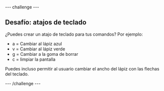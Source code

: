 --- challenge ---

## Desafío: atajos de teclado

¿Puedes crear un atajo de teclado para tus comandos? Por ejemplo:

+ a = Cambiar al lápiz azul
+ v = Cambiar al lápiz verde
+ g = Cambiar a la goma de borrar
+ c = limpiar la pantalla

Puedes incluso permitir al usuario cambiar el ancho del lápiz con las flechas del teclado.

--- /challenge ---